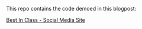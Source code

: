 This repo contains the code demoed in this blogpost:

[Best In Class - Social Media Site](http://bestinclass.dk/index.clj/2011/01/building-a-social-media-site.html)